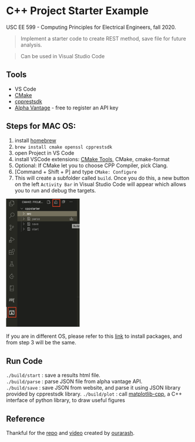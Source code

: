 # C++ Project Starter Example

USC EE 599 - Computing Principles for Electrical Engineers, fall 2020. 

> Implement a starter code to create REST method, save file for future analysis. 

> Can be used in Visual Studio Code

## Tools
* VS Code
* [CMake](https://cmake.org/)
* [cpprestsdk](https://github.com/microsoft/cpprestsdk)
* [Alpha Vantage](https://www.alphavantage.co/documentation/) - free to register an API key
## Steps for MAC OS:

1. install [homebrew](https://brew.sh/)
2. `brew install cmake openssl cpprestsdk`
3. open Project in VS Code
4. install VSCode extensions: [CMake Tools](https://marketplace.visualstudio.com/items?itemName=ms-vscode.cmake-tools), CMake, cmake-format
5. Optional: If CMake let you to choose CPP Compiler, pick Clang.
6. [Command + Shift + P] and type `CMake: Configure`
7. This will create a subfolder called `build`. Once you do this, a new button on the left `Activity Bar` in Visual Studio Code will appear which allows you to run and debug the targets.
<img src="build.png" alt="build" width="200"/>

If you are in different OS, please refer to this [link](https://github.com/microsoft/cpprestsdk) to install packages, and from step 3 will be the same.

## Run Code

`./build/start` : save a results html file.\
`./build/parse` : parse JSON file from alpha vantage API.\
`./build/save` : save JSON from website, and parse it using JSON library provided by cpprestsdk library. 
`./build/plot` : call [matplotlib-cpp](https://github.com/lava/matplotlib-cpp), a C++ interface of python library, to draw useful figures

## Reference

Thankful for the [repo](https://github.com/ourarash/cmake-catch-vsc-template) and [video](https://www.youtube.com/watch?v=OXwsD37qHPY&feature=youtu.be) created by [ourarash](https://github.com/ourarash).